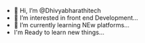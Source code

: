 - 👋 Hi, I’m @Dhivyabharathitech
- 👀 I’m interested in front end Development...
- 🌱 I’m currently learning NEw platforms...
- I'm Ready to learn new things...
<!---
Dhivyabharathitech/Dhivyabharathitech is a ✨ special ✨ repository because its `README.md` (this file) appears on your GitHub profile.
You can click the Preview link to take a look at your changes.
--->
